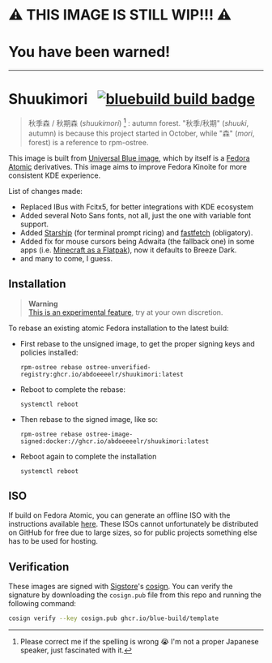 # **⚠️ THIS IMAGE IS STILL WIP!!! ⚠️**
# You have been warned!
---

# Shuukimori &nbsp; [![bluebuild build badge](https://github.com/blue-build/template/actions/workflows/build.yml/badge.svg)](https://github.com/blue-build/template/actions/workflows/build.yml)

> 秋季森 / 秋期森 (_shuukimori_) [^1] : 
> autumn forest. "秋季/秋期" (_shuuki_, autumn) is because this project started in October, while "森" (_mori_, forest) is a reference to rpm-ostree.
[^1]: Please correct me if the spelling is wrong 😭 I'm not a proper Japanese speaker, just fascinated with it.

This image is built from [Universal Blue image](https://universal-blue.org), which by itself is a [Fedora Atomic](https://fedoraproject.org/atomic-desktops/) derivatives. This image aims to improve Fedora Kinoite for more consistent KDE experience.

List of changes made:
- Replaced IBus with Fcitx5, for better integrations with KDE ecosystem
- Added several Noto Sans fonts, not all, just the one with variable font support.
- Added [Starship](https://starship.rs) (for terminal prompt ricing) and [fastfetch](https://github.com/fastfetch-cli/fastfetch) (obligatory).
- Added fix for mouse cursors being Adwaita (the fallback one) in some apps (i.e. [Minecraft as a Flatpak](https://www.reddit.com/r/kde/comments/13ddktm/mouse_cursor_changing_when_over_some_apps_when/)), now it defaults to Breeze Dark.
- and many to come, I guess.

## Installation

> **Warning**  
> [This is an experimental feature](https://www.fedoraproject.org/wiki/Changes/OstreeNativeContainerStable), try at your own discretion.

To rebase an existing atomic Fedora installation to the latest build:

- First rebase to the unsigned image, to get the proper signing keys and policies installed:
  ```
  rpm-ostree rebase ostree-unverified-registry:ghcr.io/abdoeeeelr/shuukimori:latest
  ```
- Reboot to complete the rebase:
  ```
  systemctl reboot
  ```
- Then rebase to the signed image, like so:
  ```
  rpm-ostree rebase ostree-image-signed:docker://ghcr.io/abdoeeeelr/shuukimori:latest
  ```
- Reboot again to complete the installation
  ```
  systemctl reboot
  ```

## ISO

If build on Fedora Atomic, you can generate an offline ISO with the instructions available [here](https://blue-build.org/learn/universal-blue/#fresh-install-from-an-iso). These ISOs cannot unfortunately be distributed on GitHub for free due to large sizes, so for public projects something else has to be used for hosting.

## Verification

These images are signed with [Sigstore](https://www.sigstore.dev/)'s [cosign](https://github.com/sigstore/cosign). You can verify the signature by downloading the `cosign.pub` file from this repo and running the following command:

```bash
cosign verify --key cosign.pub ghcr.io/blue-build/template
```
